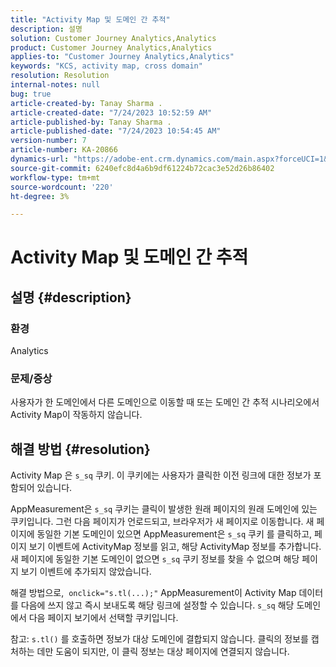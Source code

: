 ```yaml
---
title: "Activity Map 및 도메인 간 추적"
description: 설명
solution: Customer Journey Analytics,Analytics
product: Customer Journey Analytics,Analytics
applies-to: "Customer Journey Analytics,Analytics"
keywords: "KCS, activity map, cross domain"
resolution: Resolution
internal-notes: null
bug: true
article-created-by: Tanay Sharma .
article-created-date: "7/24/2023 10:52:59 AM"
article-published-by: Tanay Sharma .
article-published-date: "7/24/2023 10:54:45 AM"
version-number: 7
article-number: KA-20866
dynamics-url: "https://adobe-ent.crm.dynamics.com/main.aspx?forceUCI=1&pagetype=entityrecord&etn=knowledgearticle&id=82ae1840-102a-ee11-bdf4-6045bd006239"
source-git-commit: 6240efc8d4a6b9df61224b72cac3e52d26b86402
workflow-type: tm+mt
source-wordcount: '220'
ht-degree: 3%

---
```


# Activity Map 및 도메인 간 추적

## 설명 {#description}


### 환경

Analytics

### 문제/증상

사용자가 한 도메인에서 다른 도메인으로 이동할 때 또는 도메인 간 추적 시나리오에서 Activity Map이 작동하지 않습니다.


## 해결 방법 {#resolution}


Activity Map 은 `s_sq` 쿠키. 이 쿠키에는 사용자가 클릭한 이전 링크에 대한 정보가 포함되어 있습니다.

AppMeasurement은 `s_sq` 쿠키는 클릭이 발생한 원래 페이지의 원래 도메인에 있는 쿠키입니다. 그런 다음 페이지가 언로드되고, 브라우저가 새 페이지로 이동합니다. 새 페이지에 동일한 기본 도메인이 있으면 AppMeasurement은 `s_sq` 쿠키 를 클릭하고, 페이지 보기 이벤트에 ActivityMap 정보를 읽고, 해당 ActivityMap 정보를 추가합니다. 새 페이지에 동일한 기본 도메인이 없으면 `s_sq` 쿠키 정보를 찾을 수 없으며 해당 페이지 보기 이벤트에 추가되지 않았습니다.

해결 방법으로,  `onclick="s.tl(...);"` AppMeasurement이 Activity Map 데이터를 다음에 쓰지 않고 즉시 보내도록 해당 링크에 설정할 수 있습니다. `s_sq` 해당 도메인에서 다음 페이지 보기에서 선택할 쿠키입니다.



참고: `s.tl()` 를 호출하면 정보가 대상 도메인에 결합되지 않습니다. 클릭의 정보를 캡처하는 데만 도움이 되지만, 이 클릭 정보는 대상 페이지에 연결되지 않습니다.




